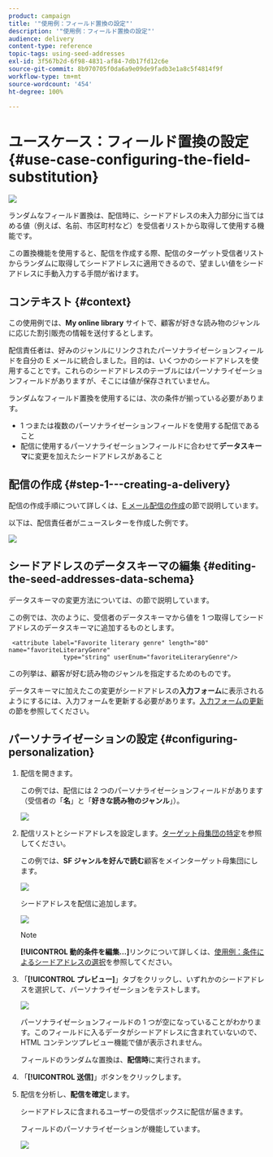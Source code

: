 ```yaml
---
product: campaign
title: '"使用例：フィールド置換の設定"'
description: '"使用例：フィールド置換の設定"'
audience: delivery
content-type: reference
topic-tags: using-seed-addresses
exl-id: 3f567b2d-6f98-4831-af84-7db17fd12c6e
source-git-commit: 8b970705f0da6a9e09de9fadb3e1a8c5f4814f9f
workflow-type: tm+mt
source-wordcount: '454'
ht-degree: 100%

---
```


# ユースケース：フィールド置換の設定{#use-case-configuring-the-field-substitution}

![](../../assets/common.svg)

ランダムなフィールド置換は、配信時に、シードアドレスの未入力部分に当てはめる値（例えば、名前、市区町村など）を受信者リストから取得して使用する機能です。

この置換機能を使用すると、配信を作成する際、配信のターゲット受信者リストからランダムに取得してシードアドレスに適用できるので、望ましい値をシードアドレスに手動入力する手間が省けます。

## コンテキスト {#context}

この使用例では、**My online library** サイトで、顧客が好きな読み物のジャンルに応じた割引販売の情報を送付するとします。

配信責任者は、好みのジャンルにリンクされたパーソナライゼーションフィールドを自分の E メールに統合しました。目的は、いくつかのシードアドレスを使用することです。これらのシードアドレスのテーブルにはパーソナライゼーションフィールドがありますが、そこには値が保存されていません。

ランダムなフィールド置換を使用するには、次の条件が揃っている必要があります。

* 1 つまたは複数のパーソナライゼーションフィールドを使用する配信であること
* 配信に使用するパーソナライゼーションフィールドに合わせて&#x200B;**データスキーマ**&#x200B;に変更を加えたシードアドレスがあること

## 配信の作成 {#step-1---creating-a-delivery}

配信の作成手順について詳しくは、[E メール配信の作成](creating-an-email-delivery.md)の節で説明しています。

以下は、配信責任者がニュースレターを作成した例です。

![](assets/dlv_seeds_usecase_24.png)

## シードアドレスのデータスキーマの編集 {#editing-the-seed-addresses-data-schema}

データスキーマの変更方法については、の節で説明しています。

この例では、次のように、受信者のデータスキーマから値を 1 つ取得してシードアドレスのデータスキーマに追加するものとします。

```
 <attribute label="Favorite literary genre" length="80" name="favoriteLiteraryGenre"
               type="string" userEnum="favoriteLiteraryGenre"/>
```

この列挙は、顧客が好む読み物のジャンルを指定するためのものです。

データスキーマに加えたこの変更がシードアドレスの&#x200B;**入力フォーム**&#x200B;に表示されるようにするには、入力フォームを更新する必要があります。[入力フォームの更新](use-case--selecting-seed-addresses-on-criteria.md#updating-the-input-form)の節を参照してください。

## パーソナライゼーションの設定 {#configuring-personalization}

1. 配信を開きます。

   この例では、配信には 2 つのパーソナライゼーションフィールドがあります（受信者の「**名**」と「**好きな読み物のジャンル**」）。

   ![](assets/dlv_seeds_usecase_25.png)

1. 配信リストとシードアドレスを設定します。[ターゲット母集団の特定](steps-defining-the-target-population.md)を参照してください。

   この例では、**SF ジャンルを好んで読む**&#x200B;顧客をメインターゲット母集団にします。

   ![](assets/dlv_seeds_usecase_26.png)

   シードアドレスを配信に追加します。

   ![](assets/dlv_seeds_usecase_27.png)

   >[!NOTE]
   >
   >**[!UICONTROL 動的条件を編集...]**&#x200B;リンクについて詳しくは、[使用例：条件によるシードアドレスの選択](use-case--selecting-seed-addresses-on-criteria.md)を参照してください。

1. 「**[!UICONTROL プレビュー]**」タブをクリックし、いずれかのシードアドレスを選択して、パーソナライゼーションをテストします。

   ![](assets/dlv_seeds_usecase_28.png)

   パーソナライゼーションフィールドの 1 つが空になっていることがわかります。このフィールドに入るデータがシードアドレスに含まれていないので、HTML コンテンツプレビュー機能で値が表示されません。

   フィールドのランダムな置換は、**配信時**&#x200B;に実行されます。

1. 「**[!UICONTROL 送信]**」ボタンをクリックします。
1. 配信を分析し、**配信を確定**&#x200B;します。

   シードアドレスに含まれるユーザーの受信ボックスに配信が届きます。

   フィールドのパーソナライゼーションが機能しています。

   ![](assets/dlv_seeds_usecase_08.png)
